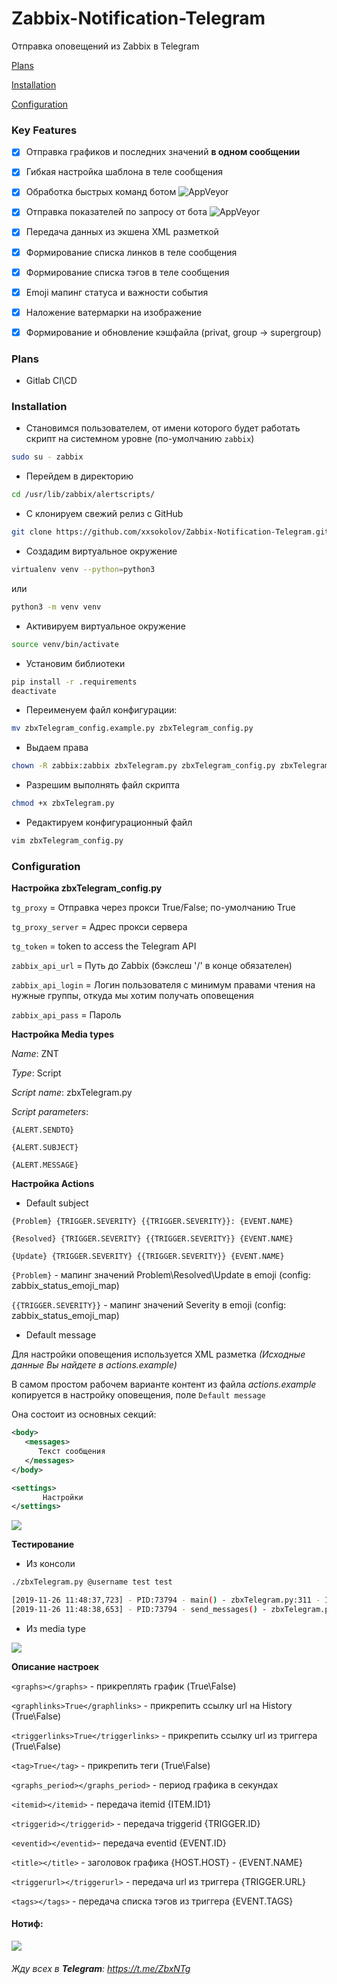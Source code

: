 # Zabbix-Notification-Telegram

Отправка оповещений из Zabbix в  Telegram

[Plans](#Plans)

[Installation](#Installation)

[Configuration](#Configuration)

### Key Features
- [x] Отправка графиков и последних значений **в одном сообщении**
- [x] Гибкая настройка шаблона в теле сообщения
- [x] Обработка быстрых команд ботом <img alt="AppVeyor" src="https://img.shields.io/static/v1?label=status&message=beta&color=yellow?logo=appveyor">
- [x] Отправка показателей по запросу от бота <img alt="AppVeyor" src="https://img.shields.io/static/v1?label=status&message=beta&color=yellow?logo=appveyor">
- [x] Передача данных из экшена XML разметкой
- [x] Формирование списка линков в теле сообщения
- [x] Формирование списка тэгов в теле сообщения
- [x] Emoji мапинг статуса и важности события
- [x] Наложение ватермарки на изображение
- [x] Формирование и обновление кэшфайла (privat, group -> supergroup)


<a name="Plans"><h3>Plans</h2></a>
- Gitlab CI\CD

<a name="Installation"><h3>Installation</h2></a>

* Становимся пользователем, от имени которого будет работать скрипт на системном уровне (по-умолчанию `zabbix`)
```bash
sudo su - zabbix
```

* Перейдем в директорию
```bash
cd /usr/lib/zabbix/alertscripts/
```

* С клонируем свежий релиз с GitHub
```bash
git clone https://github.com/xxsokolov/Zabbix-Notification-Telegram.git .
```

* Создадим виртуальное окружение
```bash
virtualenv venv --python=python3
``` 
или 
```bash
python3 -m venv venv
``` 

* Активируем виртуальное окружение
```bash
source venv/bin/activate
```

* Установим библиотеки 
```bash
pip install -r .requirements
deactivate
```

* Переименуем файл конфигурации:
```bash
mv zbxTelegram_config.example.py zbxTelegram_config.py
```

* Выдаем права
```bash
chown -R zabbix:zabbix zbxTelegram.py zbxTelegram_config.py zbxTelegram_files/ 
```

* Разрешим выполнять файл скрипта
```bash
chmod +x zbxTelegram.py
```

* Редактируем конфигурационный файл 
```bash
vim zbxTelegram_config.py
```
 
 
<a name="Configuration"><h3>Configuration</h2></a>


**Настройка zbxTelegram_config.py**


`tg_proxy` = Отправка через прокси True/False; по-умолчанию True

`tg_proxy_server`  = Адрес прокси сервера

`tg_token` = token to access the Telegram API

`zabbix_api_url` = Путь до Zabbix (бэкслеш '/' в конце обязателен)

`zabbix_api_login` = Логин пользователя с минимум правами чтения на нужные группы, откуда мы хотим получать оповещения

`zabbix_api_pass` = Пароль


**Настройка Media types**


_Name_: ZNT

_Type_: Script

_Script name_: zbxTelegram.py

_Script parameters_:

`{ALERT.SENDTO}`

`{ALERT.SUBJECT}`

`{ALERT.MESSAGE}`


**Настройка Actions**


* Default subject

`{Problem} {TRIGGER.SEVERITY} {{TRIGGER.SEVERITY}}: {EVENT.NAME}`

`{Resolved} {TRIGGER.SEVERITY} {{TRIGGER.SEVERITY}} {EVENT.NAME}`

`{Update} {TRIGGER.SEVERITY} {{TRIGGER.SEVERITY}} {EVENT.NAME}`

`{Problem}` - мапинг значений Problem\Resolved\Update в emoji (config: zabbix_status_emoji_map)

`{{TRIGGER.SEVERITY}}` - мапинг значений Severity в emoji (config: zabbix_status_emoji_map)

* Default message

Для настройки оповещения используется XML разметка _(Исходные данные Вы найдете в actions.example)_

В самом простом рабочем варианте контент из файла _actions.example_ копируется в настройку оповещения, поле `Default message`

Она состоит из основных секций:

```xml
<body>
   <messages>
      Текст сообщения
   </messages>
</body>
``` 

```xml
<settings> 
       Настройки
</settings>
``` 

<img src="https://imgur.com/m6DosDL.png">

**Тестирование**

* Из консоли
```bash
./zbxTelegram.py @username test test

[2019-11-26 11:48:37,723] - PID:73794 - main() - zbxTelegram.py:311 - INFO: Send to @username action: test
[2019-11-26 11:48:38,653] - PID:73794 - send_messages() - zbxTelegram.py:290 - INFO: Send photo to @username (00000000)
```
* Из media type
<img src="https://imgur.com/6ej0d40.png">


**Описание настроек**

`<graphs></graphs>` - прикреплять график (True\False)

`<graphlinks>True</graphlinks>` - прикрепить ссылку url на History (True\False)

`<triggerlinks>True</triggerlinks>` - прикрепить ссылку url из триггера (True\False)

`<tag>True</tag>` - прикрепить теги (True\False)

`<graphs_period></graphs_period>` - период графика в секундах

`<itemid></itemid>` - передача itemid {ITEM.ID1}

`<triggerid></triggerid>` - передача triggerid {TRIGGER.ID}

`<eventid></eventid>`- передача eventid {EVENT.ID}

`<title></title>` - заголовок графика {HOST.HOST} - {EVENT.NAME}

`<triggerurl></triggerurl>` - передача url из триггера {TRIGGER.URL}

`<tags></tags>` - передача списка тэгов из триггера {EVENT.TAGS}


#### Нотиф:

<img src="https://imgur.com/ayKo62v.png">

###### Жду всех в **Telegram**: https://t.me/ZbxNTg
